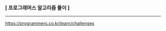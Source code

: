 <h3> [ 프로그래머스 알고리즘 풀이 ] </h3>
<hr style="height:1px;"/>

https://programmers.co.kr/learn/challenges
